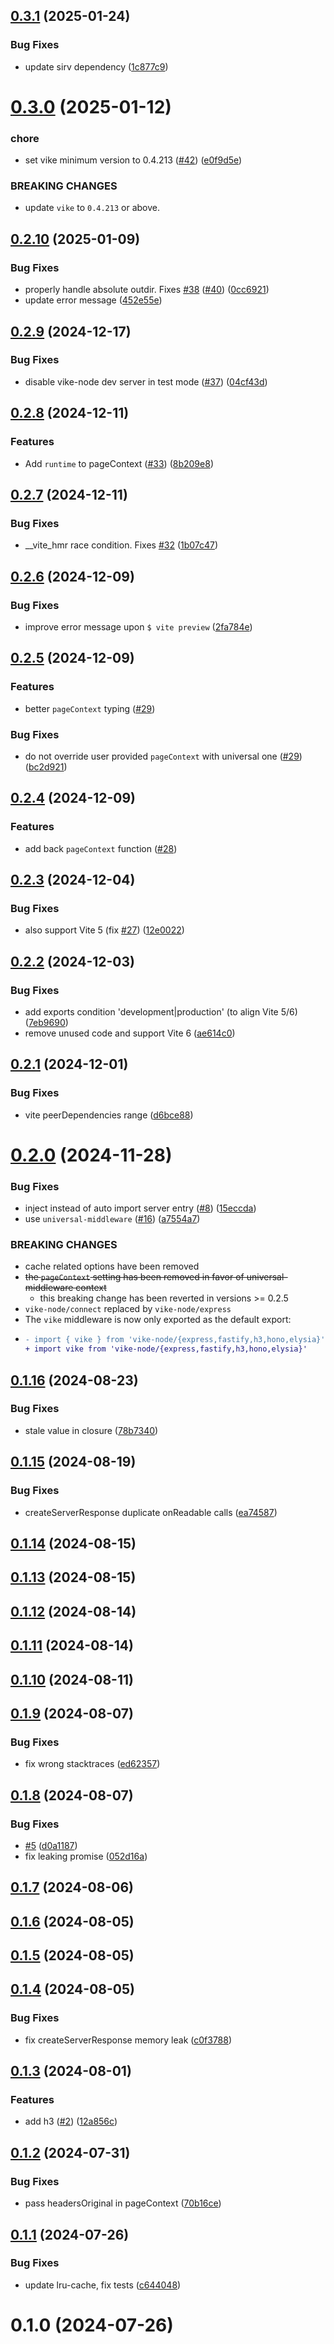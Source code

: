## [0.3.1](https://github.com/vikejs/vike-node/compare/v0.3.0...v0.3.1) (2025-01-24)


### Bug Fixes

* update sirv dependency ([1c877c9](https://github.com/vikejs/vike-node/commit/1c877c9e5d3a77018f6c2080d5bd9a73bd60c129))



# [0.3.0](https://github.com/vikejs/vike-node/compare/v0.2.10...v0.3.0) (2025-01-12)


### chore

* set vike minimum version to 0.4.213 ([#42](https://github.com/vikejs/vike-node/issues/42)) ([e0f9d5e](https://github.com/vikejs/vike-node/commit/e0f9d5e54d63d0aaf5b1a70ad79fc9810242282a))


### BREAKING CHANGES

* update `vike` to `0.4.213` or above.



## [0.2.10](https://github.com/vikejs/vike-node/compare/v0.2.9...v0.2.10) (2025-01-09)


### Bug Fixes

* properly handle absolute outdir. Fixes [#38](https://github.com/vikejs/vike-node/issues/38) ([#40](https://github.com/vikejs/vike-node/issues/40)) ([0cc6921](https://github.com/vikejs/vike-node/commit/0cc6921398747ec9cb7df4074e75b689e569ac32))
* update error message ([452e55e](https://github.com/vikejs/vike-node/commit/452e55e28b302d12b0b36877ef080f0d37e969d8))



## [0.2.9](https://github.com/vikejs/vike-node/compare/v0.2.8...v0.2.9) (2024-12-17)


### Bug Fixes

* disable vike-node dev server in test mode ([#37](https://github.com/vikejs/vike-node/issues/37)) ([04cf43d](https://github.com/vikejs/vike-node/commit/04cf43dbbcaa2f5575412eb42fb005e25b161525))



## [0.2.8](https://github.com/vikejs/vike-node/compare/v0.2.7...v0.2.8) (2024-12-11)


### Features

* Add `runtime` to pageContext ([#33](https://github.com/vikejs/vike-node/issues/33)) ([8b209e8](https://github.com/vikejs/vike-node/commit/8b209e828dc6802f5806159d48ac45e84fe7daec))



## [0.2.7](https://github.com/vikejs/vike-node/compare/v0.2.6...v0.2.7) (2024-12-11)


### Bug Fixes

* __vite_hmr race condition. Fixes [#32](https://github.com/vikejs/vike-node/issues/32) ([1b07c47](https://github.com/vikejs/vike-node/commit/1b07c47075eccb04ab99842057d7f8fe25b36a5a))



## [0.2.6](https://github.com/vikejs/vike-node/compare/v0.2.5...v0.2.6) (2024-12-09)


### Bug Fixes

* improve error message upon `$ vite preview` ([2fa784e](https://github.com/vikejs/vike-node/commit/2fa784e8f14e57a8b765f2e068faf784e8a11330))



## [0.2.5](https://github.com/vikejs/vike-node/compare/v0.2.4...v0.2.5) (2024-12-09)

### Features

* better `pageContext` typing ([#29](https://github.com/vikejs/vike-node/issues/29))

### Bug Fixes

* do not override user provided `pageContext` with universal one ([#29](https://github.com/vikejs/vike-node/issues/29)) ([bc2d921](https://github.com/vikejs/vike-node/commit/bc2d921f73d430ef8001da6ddfb7b58b51882bae))


## [0.2.4](https://github.com/vikejs/vike-node/compare/v0.2.3...v0.2.4) (2024-12-09)

### Features

* add back `pageContext` function ([#28](https://github.com/vikejs/vike-node/issues/28))


## [0.2.3](https://github.com/vikejs/vike-node/compare/v0.2.2...v0.2.3) (2024-12-04)


### Bug Fixes

* also support Vite 5 (fix [#27](https://github.com/vikejs/vike-node/issues/27)) ([12e0022](https://github.com/vikejs/vike-node/commit/12e0022f6257244e243c3a2214c5a40df4b0d1d7))



## [0.2.2](https://github.com/vikejs/vike-node/compare/v0.2.1...v0.2.2) (2024-12-03)


### Bug Fixes

* add exports condition 'development|production' (to align Vite 5/6) ([7eb9690](https://github.com/vikejs/vike-node/commit/7eb9690a37244ea5335eb5b646ba3e61d23e36e4))
* remove unused code and support Vite 6 ([ae614c0](https://github.com/vikejs/vike-node/commit/ae614c0265d6489786dab49f19f454e08614967f))



## [0.2.1](https://github.com/vikejs/vike-node/compare/v0.2.0...v0.2.1) (2024-12-01)


### Bug Fixes

* vite peerDependencies range ([d6bce88](https://github.com/vikejs/vike-node/commit/d6bce880227d1cb8c776034747bfb43b0127a03f))



# [0.2.0](https://github.com/vikejs/vike-node/compare/v0.1.16...v0.2.0) (2024-11-28)


### Bug Fixes

* inject instead of auto import server entry ([#8](https://github.com/vikejs/vike-node/issues/8)) ([15eccda](https://github.com/vikejs/vike-node/commit/15eccda04e9b809140e0ad5f2c488c8d7d21fc7e))
* use `universal-middleware` ([#16](https://github.com/vikejs/vike-node/issues/16)) ([a7554a7](https://github.com/vikejs/vike-node/commit/a7554a7d9e0bff287aa4e9027afac295f527b80f))


### BREAKING CHANGES

* cache related options have been removed
* ~~the `pageContext` setting has been removed in favor of universal-middleware context~~
  * this breaking change has been reverted in versions >= 0.2.5
* `vike-node/connect` replaced by `vike-node/express`
* The `vike` middleware is now only exported as the default export:
* ```diff
  - import { vike } from 'vike-node/{express,fastify,h3,hono,elysia}'
  + import vike from 'vike-node/{express,fastify,h3,hono,elysia}'
  ```



## [0.1.16](https://github.com/vikejs/vike-node/compare/v0.1.15...v0.1.16) (2024-08-23)


### Bug Fixes

* stale value in closure ([78b7340](https://github.com/vikejs/vike-node/commit/78b73402e4a963132db44e8cb62f2589c7b7b01d))



## [0.1.15](https://github.com/vikejs/vike-node/compare/v0.1.14...v0.1.15) (2024-08-19)


### Bug Fixes

* createServerResponse duplicate onReadable calls ([ea74587](https://github.com/vikejs/vike-node/commit/ea74587d653b720dbb111fe0be41c81384d4253d))



## [0.1.14](https://github.com/vikejs/vike-node/compare/v0.1.13...v0.1.14) (2024-08-15)



## [0.1.13](https://github.com/vikejs/vike-node/compare/v0.1.12...v0.1.13) (2024-08-15)



## [0.1.12](https://github.com/vikejs/vike-node/compare/v0.1.11...v0.1.12) (2024-08-14)



## [0.1.11](https://github.com/vikejs/vike-node/compare/v0.1.10...v0.1.11) (2024-08-14)



## [0.1.10](https://github.com/vikejs/vike-node/compare/v0.1.9...v0.1.10) (2024-08-11)



## [0.1.9](https://github.com/vikejs/vike-node/compare/v0.1.8...v0.1.9) (2024-08-07)


### Bug Fixes

* fix wrong stacktraces ([ed62357](https://github.com/vikejs/vike-node/commit/ed623578095694db9cd719d120a771673e767d8b))



## [0.1.8](https://github.com/vikejs/vike-node/compare/v0.1.7...v0.1.8) (2024-08-07)


### Bug Fixes

* [#5](https://github.com/vikejs/vike-node/issues/5) ([d0a1187](https://github.com/vikejs/vike-node/commit/d0a1187e7326be2320002a5cc8af21061b5c395c))
* fix leaking promise ([052d16a](https://github.com/vikejs/vike-node/commit/052d16a0d5f81163632731dbccd0065ba27c5675))



## [0.1.7](https://github.com/vikejs/vike-node/compare/v0.1.6...v0.1.7) (2024-08-06)



## [0.1.6](https://github.com/vikejs/vike-node/compare/v0.1.5...v0.1.6) (2024-08-05)



## [0.1.5](https://github.com/vikejs/vike-node/compare/v0.1.4...v0.1.5) (2024-08-05)



## [0.1.4](https://github.com/vikejs/vike-node/compare/v0.1.3...v0.1.4) (2024-08-05)


### Bug Fixes

* fix createServerResponse memory leak ([c0f3788](https://github.com/vikejs/vike-node/commit/c0f37886f874faddd62a78ce133263fb6d2a0621))



## [0.1.3](https://github.com/vikejs/vike-node/compare/v0.1.2...v0.1.3) (2024-08-01)


### Features

* add h3 ([#2](https://github.com/vikejs/vike-node/issues/2)) ([12a856c](https://github.com/vikejs/vike-node/commit/12a856c69282827a47c6acb66e7cbd59dff542d5))



## [0.1.2](https://github.com/vikejs/vike-node/compare/v0.1.1...v0.1.2) (2024-07-31)


### Bug Fixes

* pass headersOriginal in pageContext ([70b16ce](https://github.com/vikejs/vike-node/commit/70b16cec24833d1626b0f712fe458c451d98d055))



## [0.1.1](https://github.com/vikejs/vike-node/compare/v0.1.0...v0.1.1) (2024-07-26)


### Bug Fixes

* update lru-cache, fix tests ([c644048](https://github.com/vikejs/vike-node/commit/c6440484a333d091dcc348e787fb758c23df24c7))



# 0.1.0 (2024-07-26)



